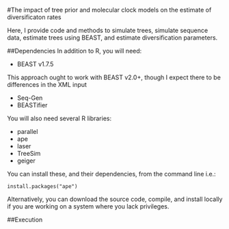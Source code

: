 #The impact of tree prior and molecular clock models on the estimate of diversificaton rates

Here, I provide code and methods to simulate trees, simulate sequence data, estimate trees 
using BEAST, and estimate diversification parameters.

##Dependencies
In addition to R, you will need:
* BEAST v1.7.5

This approach ought to work with BEAST v2.0+, though I expect there to be differences in the XML input

* Seq-Gen
* BEASTifier

You will also need several R libraries:
* parallel
* ape
* laser
* TreeSim
* geiger

You can install these, and their dependencies, from the command line i.e.:
```
install.packages("ape")
```

Alternatively, you can download the source code, compile, and install locally if you are 
working on a system where you lack privileges.


##Execution

